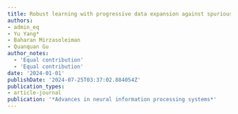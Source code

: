 ```yaml
---
title: Robust learning with progressive data expansion against spurious correlation
authors:
- admin_eq 
- Yu Yang* 
- Baharan Mirzasoleiman
- Quanquan Gu
author_notes:
  - 'Equal contribution'
  - 'Equal contribution'
date: '2024-01-01'
publishDate: '2024-07-25T03:37:02.884054Z'
publication_types:
- article-journal
publication: '*Advances in neural information processing systems*'
---
```

